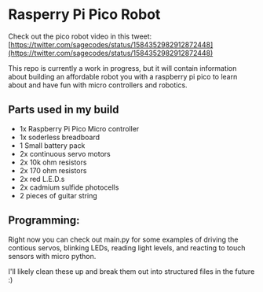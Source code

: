# Rasperry Pi Pico Robot

Check out the pico robot video in this tweet: [https://twitter.com/sagecodes/status/1584352982912872448](https://twitter.com/sagecodes/status/1584352982912872448)

This repo is currently a work in progress, but it will contain information about building an affordable robot you with a raspberry pi pico to learn about and have fun with micro controllers and robotics.  


## Parts used in my build

- 1x Raspberry Pi Pico Micro controller
- 1x soderless breadboard
- 1 Small battery pack 
- 2x continuous servo motors
- 2x 10k ohm resistors
- 2x 170 ohm resistors
- 2x red L.E.D.s
- 2x cadmium sulfide photocells
- 2 pieces of guitar string


## Programming:
Right now you can check out main.py for some examples of driving the contious servos, blinking LEDs, reading light levels, and reacting to touch sensors with micro python.

I'll likely clean these up and break them out into structured files in the future :)